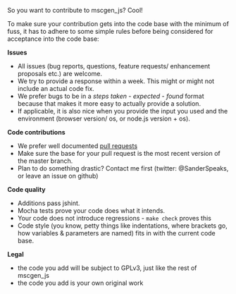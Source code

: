 So you want to contribute to mscgen_js? Cool!

To make sure your contribution gets into the code base with the minimum of fuss,
it has to adhere to some simple rules before being considered for acceptance into
the code base:

**Issues**
- All issues (bug reports, questions, feature requests/ enhancement proposals etc.) are welcome.
- We try to provide a response within a week. This might or might not include an actual code fix.
- We prefer bugs to be in a _steps taken_ - _expected_ - _found_ format because 
  that makes it more easy to actually provide a solution.
- If applicable, it is also nice when you provide the input you used and the environment
  (browser version/ os, or node.js version + os).

**Code contributions**
- We prefer well documented [pull requests](https://help.github.com/articles/fork-a-repo)
- Make sure the base for your pull request is the most recent version of the master branch. 
- Plan to do something drastic? Contact me first (twitter: @SanderSpeaks, or leave an issue on github)

**Code quality**
- Additions pass jshint.
- Mocha tests prove your code does what it intends. 
- Your code does not introduce regressions - ```make check``` proves this
- Code style (you know, petty things like indentations, where brackets go, how variables &
  parameters are named) fits in with the current code base.

**Legal**
- the code you add will be subject to GPLv3, just like the rest of mscgen_js
- the code you add is your own original work
